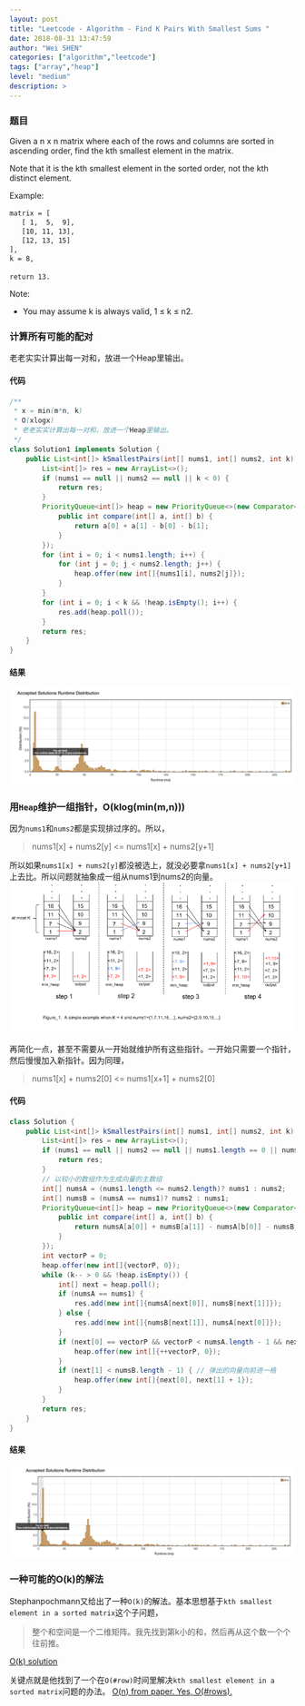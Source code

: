 ```yaml
---
layout: post
title: "Leetcode - Algorithm - Find K Pairs With Smallest Sums "
date: 2018-08-31 13:47:59
author: "Wei SHEN"
categories: ["algorithm","leetcode"]
tags: ["array","heap"]
level: "medium"
description: >
---
```


### 题目
Given a n x n matrix where each of the rows and columns are sorted in ascending order, find the kth smallest element in the matrix.

Note that it is the kth smallest element in the sorted order, not the kth distinct element.

Example:
```
matrix = [
   [ 1,  5,  9],
   [10, 11, 13],
   [12, 13, 15]
],
k = 8,

return 13.
```
Note:
* You may assume k is always valid, 1 ≤ k ≤ n2.

### 计算所有可能的配对
老老实实计算出每一对和，放进一个Heap里输出。

#### 代码
```java
/**
 * x = min(m*n, k)
 * O(xlogx)
 * 老老实实计算出每一对和，放进一个Heap里输出。
 */
class Solution1 implements Solution {
    public List<int[]> kSmallestPairs(int[] nums1, int[] nums2, int k) {
        List<int[]> res = new ArrayList<>();
        if (nums1 == null || nums2 == null || k < 0) {
            return res;
        }
        PriorityQueue<int[]> heap = new PriorityQueue<>(new Comparator<int[]>(){
            public int compare(int[] a, int[] b) {
                return a[0] + a[1] - b[0] - b[1];
            }
        });
        for (int i = 0; i < nums1.length; i++) {
            for (int j = 0; j < nums2.length; j++) {
                heap.offer(new int[]{nums1[i], nums2[j]});
            }
        }
        for (int i = 0; i < k && !heap.isEmpty(); i++) {
            res.add(heap.poll());
        }
        return res;
    }
}
```

#### 结果
![find-k-pairs-with-smallest-sums-1](/images/leetcode/find-k-pairs-with-smallest-sums-1.png)


### 用`Heap`维护一组指针，O(klog(min(m,n)))
因为`nums1`和`nums2`都是实现排过序的。所以，
> nums1[x] + nums2[y] <= nums1[x] + nums2[y+1]

所以如果`nums1[x] + nums2[y]`都没被选上，就没必要拿`nums1[x] + nums2[y+1]`上去比。所以问题就抽象成一组从nums1到nums2的向量。
![find-k-pairs-with-smallest-sums-a](/images/leetcode/find-k-pairs-with-smallest-sums-a.png)

再简化一点，甚至不需要从一开始就维护所有这些指针。一开始只需要一个指针，然后慢慢加入新指针。因为同理，
> nums1[x] + nums2[0] <= nums1[x+1] + nums2[0]

#### 代码
```java
class Solution {
    public List<int[]> kSmallestPairs(int[] nums1, int[] nums2, int k) {
        List<int[]> res = new ArrayList<>();
        if (nums1 == null || nums2 == null || nums1.length == 0 || nums2.length == 0 || k <= 0) {
            return res;
        }
        // 以较小的数组作为生成向量的主数组
        int[] numsA = (nums1.length <= nums2.length)? nums1 : nums2;
        int[] numsB = (numsA == nums1)? nums2 : nums1;
        PriorityQueue<int[]> heap = new PriorityQueue<>(new Comparator<int[]>(){
            public int compare(int[] a, int[] b) {
                return numsA[a[0]] + numsB[a[1]] - numsA[b[0]] - numsB[b[1]];
            }
        });
        int vectorP = 0;
        heap.offer(new int[]{vectorP, 0});
        while (k-- > 0 && !heap.isEmpty()) {
            int[] next = heap.poll();
            if (numsA == nums1) {
                res.add(new int[]{numsA[next[0]], numsB[next[1]]});
            } else {
                res.add(new int[]{numsB[next[1]], numsA[next[0]]});
            }
            if (next[0] == vectorP && vectorP < numsA.length - 1 && next[1] == 0) { // 添加新向量
                heap.offer(new int[]{++vectorP, 0});
            }
            if (next[1] < numsB.length - 1) { // 弹出的向量向前进一格
                heap.offer(new int[]{next[0], next[1] + 1});
            }
        }
        return res;
    }
}
```

#### 结果
![find-k-pairs-with-smallest-sums-2](/images/leetcode/find-k-pairs-with-smallest-sums-2.png)


### 一种可能的O(k)的解法
Stephanpochmann又给出了一种`O(k)`的解法。基本思想基于`kth smallest element in a sorted matrix`这个子问题，
> 整个和空间是一个二维矩阵。我先找到第k小的和，然后再从这个数一个个往前推。

[O(k) solution](https://leetcode.com/problems/find-k-pairs-with-smallest-sums/discuss/84577/O(k)-solution)

关键点就是他找到了一个在`O(#row)`时间里解决`kth smallest element in a sorted matrix`问题的办法。
[O(n) from paper. Yes, O(#rows).](https://leetcode.com/problems/kth-smallest-element-in-a-sorted-matrix/discuss/85170/O(n)-from-paper.-Yes-O(rows).?page=1)
